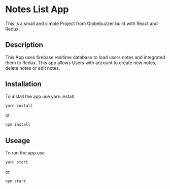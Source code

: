 # Notes List App

This is a small and simple Project from Globebuzzer build with React and Redux.

## Description 

This App uses firebase realtime database to load users notes and integrated them to Redux. This app allows Users with account to create new notes, delete notes or edit notes. 

## Installation

To install the app use yarn install

```bash
yarn install
```
or
```bash
npm install
```


## Useage

To run the app use
```bash
yarn start
```
or
```bash
npm start
```